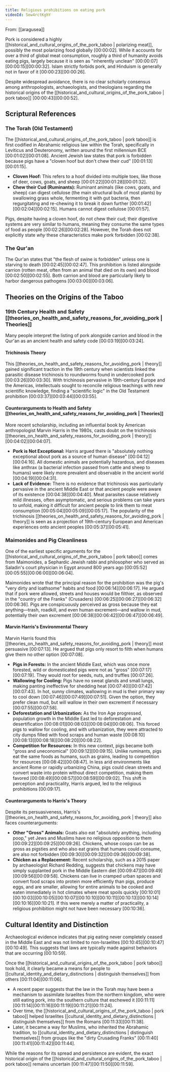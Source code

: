 ```yaml
---
title: Religious prohibitions on eating pork
videoId: Sew4rctKghY
---
```


From: [[aragusea]] <br/> 

Pork is considered a highly [[historical_and_cultural_origins_of_the_pork_taboo | polarizing meat]], possibly the most polarizing food globally <a class="yt-timestamp" data-t="00:00:02">[00:00:02]</a>. While it accounts for over a third of global meat consumption, roughly a third of humanity avoids eating pigs, largely because it is seen as "inherently unclean" <a class="yt-timestamp" data-t="00:00:07">[00:00:07]</a><a class="yt-timestamp" data-t="00:00:15">[00:00:15]</a><a class="yt-timestamp" data-t="00:00:32">[00:00:32]</a>. Islam strictly forbids pork, and Hinduism is generally not in favor of it <a class="yt-timestamp" data-t="00:00:23">[00:00:23]</a><a class="yt-timestamp" data-t="00:00:26">[00:00:26]</a>.

Despite widespread avoidance, there is no clear scholarly consensus among anthropologists, archaeologists, and theologians regarding the historical origins of the [[historical_and_cultural_origins_of_the_pork_taboo | pork taboo]] <a class="yt-timestamp" data-t="00:00:43">[00:00:43]</a><a class="yt-timestamp" data-t="00:00:52">[00:00:52]</a>.

## Scriptural References

### The Torah (Old Testament)
The [[historical_and_cultural_origins_of_the_pork_taboo | pork taboo]] is first codified in Abrahamic religious law within the Torah, specifically in Leviticus and Deuteronomy, written around the first millennium BCE <a class="yt-timestamp" data-t="00:01:02">[00:01:02]</a><a class="yt-timestamp" data-t="00:01:08">[00:01:08]</a>. Ancient Jewish law states that pork is forbidden because pigs have a "cloven hoof but don't chew their cud" <a class="yt-timestamp" data-t="00:01:13">[00:01:13]</a><a class="yt-timestamp" data-t="00:01:15">[00:01:15]</a>.

*   **Cloven Hoof:** This refers to a hoof divided into multiple toes, like those of deer, cows, goats, and sheep <a class="yt-timestamp" data-t="00:01:22">[00:01:22]</a><a class="yt-timestamp" data-t="00:01:28">[00:01:28]</a><a class="yt-timestamp" data-t="00:01:32">[00:01:32]</a>.
*   **Chew their Cud (Ruminants):** Ruminant animals (like cows, goats, and sheep) can digest cellulose (the main structural bulk of most plants) by swallowing grass whole, fermenting it with gut bacteria, then regurgitating and re-chewing it to break it down further <a class="yt-timestamp" data-t="00:01:42">[00:01:42]</a><a class="yt-timestamp" data-t="00:02:04">[00:02:04]</a><a class="yt-timestamp" data-t="00:02:15">[00:02:15]</a>. Humans cannot digest cellulose <a class="yt-timestamp" data-t="00:01:57">[00:01:57]</a>.

Pigs, despite having a cloven hoof, do not chew their cud; their digestive systems are very similar to humans, meaning they consume the same types of food as people <a class="yt-timestamp" data-t="00:02:26">[00:02:26]</a><a class="yt-timestamp" data-t="00:02:28">[00:02:28]</a>. However, the Torah does not explicitly state *why* these characteristics make pork forbidden <a class="yt-timestamp" data-t="00:02:38">[00:02:38]</a>.

### The Qur'an
The Qur'an states that "the flesh of swine is forbidden" unless one is starving to death <a class="yt-timestamp" data-t="00:02:45">[00:02:45]</a><a class="yt-timestamp" data-t="00:02:47">[00:02:47]</a>. This prohibition is listed alongside carrion (rotten meat, often from an animal that died on its own) and blood <a class="yt-timestamp" data-t="00:02:50">[00:02:50]</a><a class="yt-timestamp" data-t="00:02:55">[00:02:55]</a>. Both carrion and blood are particularly likely to harbor dangerous pathogens <a class="yt-timestamp" data-t="00:03:00">[00:03:00]</a><a class="yt-timestamp" data-t="00:03:06">[00:03:06]</a>.

## Theories on the Origins of the Taboo

### 19th Century Health and Safety [[theories_on_health_and_safety_reasons_for_avoiding_pork | Theories]]
Many people interpret the listing of pork alongside carrion and blood in the Qur'an as an ancient health and safety code <a class="yt-timestamp" data-t="00:03:19">[00:03:19]</a><a class="yt-timestamp" data-t="00:03:24">[00:03:24]</a>.

#### Trichinosis Theory
This [[theories_on_health_and_safety_reasons_for_avoiding_pork | theory]] gained significant traction in the 19th century when scientists linked the parasitic disease trichinosis to roundworms found in undercooked pork <a class="yt-timestamp" data-t="00:03:26">[00:03:26]</a><a class="yt-timestamp" data-t="00:03:30">[00:03:30]</a>. With trichinosis pervasive in 19th-century Europe and the Americas, intellectuals sought to reconcile religious teachings with new scientific knowledge, finding a "scientific logic" in the Old Testament prohibition <a class="yt-timestamp" data-t="00:03:37">[00:03:37]</a><a class="yt-timestamp" data-t="00:03:44">[00:03:44]</a><a class="yt-timestamp" data-t="00:03:55">[00:03:55]</a>.

#### Counterarguments to Health and Safety [[theories_on_health_and_safety_reasons_for_avoiding_pork | Theories]]
More recent scholarship, including an influential book by American anthropologist Marvin Harris in the 1980s, casts doubt on the trichinosis [[theories_on_health_and_safety_reasons_for_avoiding_pork | theory]] <a class="yt-timestamp" data-t="00:04:02">[00:04:02]</a><a class="yt-timestamp" data-t="00:04:07">[00:04:07]</a>.

*   **Pork is Not Exceptional:** Harris argued there is "absolutely nothing exceptional about pork as a source of human disease" <a class="yt-timestamp" data-t="00:04:12">[00:04:12]</a><a class="yt-timestamp" data-t="00:04:16">[00:04:16]</a>. All domestic animals are potentially hazardous, and diseases like anthrax (a bacterial infection passed from cattle and sheep to humans) were likely more prevalent and observable in the ancient world <a class="yt-timestamp" data-t="00:04:19">[00:04:19]</a><a class="yt-timestamp" data-t="00:04:31">[00:04:31]</a>.
*   **Lack of Evidence:** There is no evidence that trichinosis was particularly pervasive in the ancient Middle East or that ancient people were aware of its existence <a class="yt-timestamp" data-t="00:04:38">[00:04:38]</a><a class="yt-timestamp" data-t="00:04:40">[00:04:40]</a>. Meat parasites cause relatively mild illnesses, often asymptomatic, and serious problems can take years to unfold, making it difficult for ancient people to link them to meat consumption <a class="yt-timestamp" data-t="00:05:04">[00:05:04]</a><a class="yt-timestamp" data-t="00:05:09">[00:05:09]</a><a class="yt-timestamp" data-t="00:05:17">[00:05:17]</a>. The popularity of the trichinosis [[theories_on_health_and_safety_reasons_for_avoiding_pork | theory]] is seen as a projection of 19th-century European and American experiences onto ancient peoples <a class="yt-timestamp" data-t="00:05:37">[00:05:37]</a><a class="yt-timestamp" data-t="00:05:41">[00:05:41]</a>.

### Maimonides and Pig Cleanliness
One of the earliest specific arguments for the [[historical_and_cultural_origins_of_the_pork_taboo | pork taboo]] comes from Maimonides, a Sephardic Jewish rabbi and philosopher who served as Saladin's court physician in Egypt around 800 years ago <a class="yt-timestamp" data-t="00:05:52">[00:05:52]</a><a class="yt-timestamp" data-t="00:05:55">[00:05:55]</a><a class="yt-timestamp" data-t="00:06:00">[00:06:00]</a><a class="yt-timestamp" data-t="00:06:04">[00:06:04]</a>.

Maimonides wrote that the principal reason for the prohibition was the pig's "very dirty and loathsome" habits and food <a class="yt-timestamp" data-t="00:06:14">[00:06:14]</a><a class="yt-timestamp" data-t="00:06:17">[00:06:17]</a>. He argued that if pork were allowed, streets and houses would be filthier, as observed in the "country of the Franks" (Crusaders) <a class="yt-timestamp" data-t="00:06:25">[00:06:25]</a><a class="yt-timestamp" data-t="00:06:27">[00:06:27]</a><a class="yt-timestamp" data-t="00:06:32">[00:06:32]</a><a class="yt-timestamp" data-t="00:06:36">[00:06:36]</a>. Pigs are conspicuously perceived as gross because they eat anything—trash, roadkill, and even human excrement—and wallow in mud, potentially their own excrement <a class="yt-timestamp" data-t="00:06:38">[00:06:38]</a><a class="yt-timestamp" data-t="00:06:42">[00:06:42]</a><a class="yt-timestamp" data-t="00:06:47">[00:06:47]</a><a class="yt-timestamp" data-t="00:06:49">[00:06:49]</a>.

#### Marvin Harris's Environmental Theory
Marvin Harris found this [[theories_on_health_and_safety_reasons_for_avoiding_pork | theory]] most persuasive <a class="yt-timestamp" data-t="00:07:13">[00:07:13]</a>. He argued that pigs only resort to filth when humans give them no other option <a class="yt-timestamp" data-t="00:07:08">[00:07:08]</a>.

*   **Pigs in Forests:** In the ancient Middle East, which was once more forested, wild or domesticated pigs were not as "gross" <a class="yt-timestamp" data-t="00:07:17">[00:07:17]</a><a class="yt-timestamp" data-t="00:07:19">[00:07:19]</a>. They would root for seeds, nuts, and truffles <a class="yt-timestamp" data-t="00:07:26">[00:07:26]</a>.
*   **Wallowing for Cooling:** Pigs have no sweat glands and small lungs, making panting ineffective for shedding heat <a class="yt-timestamp" data-t="00:07:40">[00:07:40]</a><a class="yt-timestamp" data-t="00:07:42">[00:07:42]</a><a class="yt-timestamp" data-t="00:07:43">[00:07:43]</a>. In hot, sunny climates, wallowing in mud is their primary way to cool down <a class="yt-timestamp" data-t="00:07:46">[00:07:46]</a><a class="yt-timestamp" data-t="00:07:49">[00:07:49]</a><a class="yt-timestamp" data-t="00:07:51">[00:07:51]</a>. Given the option, they prefer clean mud, but will wallow in their own excrement if necessary <a class="yt-timestamp" data-t="00:07:55">[00:07:55]</a><a class="yt-timestamp" data-t="00:07:58">[00:07:58]</a>.
*   **Deforestation and Urbanization:** As the Iron Age progressed, population growth in the Middle East led to deforestation and desertification <a class="yt-timestamp" data-t="00:08:01">[00:08:01]</a><a class="yt-timestamp" data-t="00:08:03">[00:08:03]</a><a class="yt-timestamp" data-t="00:08:04">[00:08:04]</a><a class="yt-timestamp" data-t="00:08:06">[00:08:06]</a>. This forced pigs to wallow for cooling, and with urbanization, they were attracted to city dumps filled with food scraps and human waste <a class="yt-timestamp" data-t="00:08:10">[00:08:10]</a><a class="yt-timestamp" data-t="00:08:13">[00:08:13]</a><a class="yt-timestamp" data-t="00:08:18">[00:08:18]</a><a class="yt-timestamp" data-t="00:08:20">[00:08:20]</a><a class="yt-timestamp" data-t="00:08:22">[00:08:22]</a>.
*   **Competition for Resources:** In this new context, pigs became both "gross and uneconomical" <a class="yt-timestamp" data-t="00:09:12">[00:09:12]</a><a class="yt-timestamp" data-t="00:09:15">[00:09:15]</a>. Unlike ruminants, pigs eat the same foods as humans, such as grains, leading to competition for resources <a class="yt-timestamp" data-t="00:08:42">[00:08:42]</a><a class="yt-timestamp" data-t="00:08:47">[00:08:47]</a>. In less arid environments like ancient Rome or rapidly urbanizing China, pigs could clean streets and convert waste into protein without direct competition, making them favored <a class="yt-timestamp" data-t="00:08:49">[00:08:49]</a><a class="yt-timestamp" data-t="00:08:57">[00:08:57]</a><a class="yt-timestamp" data-t="00:08:59">[00:08:59]</a><a class="yt-timestamp" data-t="00:09:02">[00:09:02]</a>. This shift in perception and practicality, Harris argued, led to the religious prohibitions <a class="yt-timestamp" data-t="00:09:17">[00:09:17]</a>.

#### Counterarguments to Harris's Theory
Despite its persuasiveness, Harris's [[theories_on_health_and_safety_reasons_for_avoiding_pork | theory]] also faces counterarguments:

*   **Other "Gross" Animals:** Goats also eat "absolutely anything, including poop," yet Jews and Muslims have no religious opposition to them <a class="yt-timestamp" data-t="00:09:22">[00:09:22]</a><a class="yt-timestamp" data-t="00:09:25">[00:09:25]</a><a class="yt-timestamp" data-t="00:09:26">[00:09:26]</a>. Chickens, whose coops can be as gross as pigsties and who also eat grains that humans could consume, are also not forbidden <a class="yt-timestamp" data-t="00:09:30">[00:09:30]</a><a class="yt-timestamp" data-t="00:09:32">[00:09:32]</a><a class="yt-timestamp" data-t="00:09:36">[00:09:36]</a><a class="yt-timestamp" data-t="00:09:38">[00:09:38]</a>.
*   **Chicken as a Replacement:** Recent scholarship, such as a 2015 paper by archaeologist Richard Redding, suggests that chickens may have simply supplanted pork in the Middle Eastern diet <a class="yt-timestamp" data-t="00:09:47">[00:09:47]</a><a class="yt-timestamp" data-t="00:09:49">[00:09:49]</a><a class="yt-timestamp" data-t="00:09:56">[00:09:56]</a><a class="yt-timestamp" data-t="00:09:58">[00:09:58]</a>. Chickens can live in cramped urban spaces and convert food scraps into protein more efficiently than pigs, produce eggs, and are smaller, allowing for entire animals to be cooked and eaten immediately in hot climates where meat spoils quickly <a class="yt-timestamp" data-t="00:10:01">[00:10:01]</a><a class="yt-timestamp" data-t="00:10:03">[00:10:03]</a><a class="yt-timestamp" data-t="00:10:05">[00:10:05]</a><a class="yt-timestamp" data-t="00:10:07">[00:10:07]</a><a class="yt-timestamp" data-t="00:10:10">[00:10:10]</a><a class="yt-timestamp" data-t="00:10:11">[00:10:11]</a><a class="yt-timestamp" data-t="00:10:13">[00:10:13]</a><a class="yt-timestamp" data-t="00:10:14">[00:10:14]</a><a class="yt-timestamp" data-t="00:10:16">[00:10:16]</a><a class="yt-timestamp" data-t="00:10:21">[00:10:21]</a>. If this were merely a matter of practicality, a religious prohibition might not have been necessary <a class="yt-timestamp" data-t="00:10:36">[00:10:36]</a>.

## Cultural Identity and Distinction
Archaeological evidence indicates that pig eating never completely ceased in the Middle East and was not limited to non-Israelites <a class="yt-timestamp" data-t="00:10:45">[00:10:45]</a><a class="yt-timestamp" data-t="00:10:47">[00:10:47]</a><a class="yt-timestamp" data-t="00:10:49">[00:10:49]</a>. This suggests that laws are typically made against behaviors that are occurring <a class="yt-timestamp" data-t="00:10:59">[00:10:59]</a>.

Once the [[historical_and_cultural_origins_of_the_pork_taboo | pork taboo]] took hold, it clearly became a means for people to [[cultural_identity_and_dietary_distinctions | distinguish themselves]] from others <a class="yt-timestamp" data-t="00:11:04">[00:11:04]</a><a class="yt-timestamp" data-t="00:11:06">[00:11:06]</a>.
*   A recent paper suggests that the law in the Torah may have been a mechanism to assimilate Israelites from the northern kingdom, who were still eating pork, into the southern culture that eschewed it <a class="yt-timestamp" data-t="00:11:11">[00:11:11]</a><a class="yt-timestamp" data-t="00:11:14">[00:11:14]</a><a class="yt-timestamp" data-t="00:11:16">[00:11:16]</a><a class="yt-timestamp" data-t="00:11:19">[00:11:19]</a><a class="yt-timestamp" data-t="00:11:21">[00:11:21]</a><a class="yt-timestamp" data-t="00:11:24">[00:11:24]</a>.
*   Over time, the [[historical_and_cultural_origins_of_the_pork_taboo | pork taboo]] helped Israelites [[cultural_identity_and_dietary_distinctions | distinguish themselves]] from the Romans <a class="yt-timestamp" data-t="00:11:33">[00:11:33]</a><a class="yt-timestamp" data-t="00:11:38">[00:11:38]</a>.
*   Later, it became a way for Muslims, who inherited the Abrahamic tradition, to [[cultural_identity_and_dietary_distinctions | distinguish themselves]] from groups like the "dirty Crusading Franks" <a class="yt-timestamp" data-t="00:11:40">[00:11:40]</a><a class="yt-timestamp" data-t="00:11:41">[00:11:41]</a><a class="yt-timestamp" data-t="00:11:42">[00:11:42]</a><a class="yt-timestamp" data-t="00:11:44">[00:11:44]</a>.

While the reasons for its spread and persistence are evident, the exact historical origin of the [[historical_and_cultural_origins_of_the_pork_taboo | pork taboo]] remains uncertain <a class="yt-timestamp" data-t="00:11:47">[00:11:47]</a><a class="yt-timestamp" data-t="00:11:50">[00:11:50]</a><a class="yt-timestamp" data-t="00:11:59">[00:11:59]</a>.